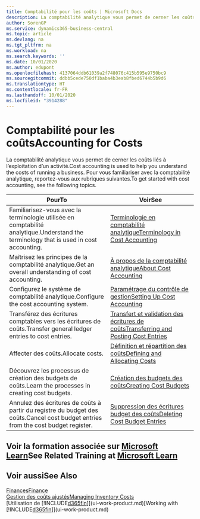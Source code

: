 ```yaml
---
title: Comptabilité pour les coûts | Microsoft Docs
description: La comptabilité analytique vous permet de cerner les coûts liés à l’exploitation d’un activié. Pour vous familiariser avec la comptabilité analytique, reportez-vous aux rubriques suivantes.
author: SorenGP
ms.service: dynamics365-business-central
ms.topic: article
ms.devlang: na
ms.tgt_pltfrm: na
ms.workload: na
ms.search.keywords: ''
ms.date: 10/01/2020
ms.author: edupont
ms.openlocfilehash: 4137064ddb61039a2f748076c415b595e9750bc9
ms.sourcegitcommit: ddbb5cede750df1baba4b3eab8fbed6744b5b9d6
ms.translationtype: HT
ms.contentlocale: fr-FR
ms.lasthandoff: 10/01/2020
ms.locfileid: "3914288"
---
```

# <a name="accounting-for-costs"></a><span data-ttu-id="52c47-104">Comptabilité pour les coûts</span><span class="sxs-lookup"><span data-stu-id="52c47-104">Accounting for Costs</span></span>
<span data-ttu-id="52c47-105">La comptabilité analytique vous permet de cerner les coûts liés à l’exploitation d’un activité.</span><span class="sxs-lookup"><span data-stu-id="52c47-105">Cost accounting is used to help you understand the costs of running a business.</span></span> <span data-ttu-id="52c47-106">Pour vous familiariser avec la comptabilité analytique, reportez-vous aux rubriques suivantes.</span><span class="sxs-lookup"><span data-stu-id="52c47-106">To get started with cost accounting, see the following topics.</span></span>  

|<span data-ttu-id="52c47-107">Pour</span><span class="sxs-lookup"><span data-stu-id="52c47-107">To</span></span>|<span data-ttu-id="52c47-108">Voir</span><span class="sxs-lookup"><span data-stu-id="52c47-108">See</span></span>|  
|--------|---------|  
|<span data-ttu-id="52c47-109">Familiarisez-vous avec la terminologie utilisée en comptabilité analytique.</span><span class="sxs-lookup"><span data-stu-id="52c47-109">Understand the terminology that is used in cost accounting.</span></span>|[<span data-ttu-id="52c47-110">Terminologie en comptabilité analytique</span><span class="sxs-lookup"><span data-stu-id="52c47-110">Terminology in Cost Accounting</span></span>](finance-terminology-in-cost-accounting.md)|  
|<span data-ttu-id="52c47-111">Maîtrisez les principes de la comptabilité analytique.</span><span class="sxs-lookup"><span data-stu-id="52c47-111">Get an overall understanding of cost accounting.</span></span>|[<span data-ttu-id="52c47-112">À propos de la comptabilité analytique</span><span class="sxs-lookup"><span data-stu-id="52c47-112">About Cost Accounting</span></span>](finance-about-cost-accounting.md)|  
|<span data-ttu-id="52c47-113">Configurez le système de comptabilité analytique.</span><span class="sxs-lookup"><span data-stu-id="52c47-113">Configure the cost accounting system.</span></span>|[<span data-ttu-id="52c47-114">Paramétrage du contrôle de gestion</span><span class="sxs-lookup"><span data-stu-id="52c47-114">Setting Up Cost Accounting</span></span>](finance-set-up-cost-accounting.md)|  
|<span data-ttu-id="52c47-115">Transférez des écritures comptables vers les écritures de coûts.</span><span class="sxs-lookup"><span data-stu-id="52c47-115">Transfer general ledger entries to cost entries.</span></span>|[<span data-ttu-id="52c47-116">Transfert et validation des écritures de coûts</span><span class="sxs-lookup"><span data-stu-id="52c47-116">Transferring and Posting Cost Entries</span></span>](finance-transfer-and-post-cost-entries.md)|  
|<span data-ttu-id="52c47-117">Affecter des coûts.</span><span class="sxs-lookup"><span data-stu-id="52c47-117">Allocate costs.</span></span>|[<span data-ttu-id="52c47-118">Définition et répartition des coûts</span><span class="sxs-lookup"><span data-stu-id="52c47-118">Defining and Allocating Costs</span></span>](finance-define-and-allocate-costs.md)|  
|<span data-ttu-id="52c47-119">Découvrez les processus de création des budgets de coûts.</span><span class="sxs-lookup"><span data-stu-id="52c47-119">Learn the processes in creating cost budgets.</span></span>|[<span data-ttu-id="52c47-120">Création des budgets des coûts</span><span class="sxs-lookup"><span data-stu-id="52c47-120">Creating Cost Budgets</span></span>](finance-create-cost-budgets.md)|
|<span data-ttu-id="52c47-121">Annulez des écritures de coûts à partir du registre du budget des coûts.</span><span class="sxs-lookup"><span data-stu-id="52c47-121">Cancel cost budget entries from the cost budget register.</span></span>|[<span data-ttu-id="52c47-122">Suppression des écritures budget des coûts</span><span class="sxs-lookup"><span data-stu-id="52c47-122">Deleting Cost Budget Entries</span></span>](finance-how-to-delete-cost-budget-entries.md)|

## <a name="see-related-training-at-microsoft-learn"></a><span data-ttu-id="52c47-123">Voir la formation associée sur [Microsoft Learn](/learn/paths/use-cost-accounting-dynamics-365-business-central/)</span><span class="sxs-lookup"><span data-stu-id="52c47-123">See Related Training at [Microsoft Learn](/learn/paths/use-cost-accounting-dynamics-365-business-central/)</span></span>

## <a name="see-also"></a><span data-ttu-id="52c47-124">Voir aussi</span><span class="sxs-lookup"><span data-stu-id="52c47-124">See Also</span></span>  
[<span data-ttu-id="52c47-125">Finances</span><span class="sxs-lookup"><span data-stu-id="52c47-125">Finance</span></span>](finance.md)  
[<span data-ttu-id="52c47-126">Gestion des coûts ajustés</span><span class="sxs-lookup"><span data-stu-id="52c47-126">Managing Inventory Costs</span></span>](finance-manage-inventory-costs.md)  
<span data-ttu-id="52c47-127">[Utilisation de [!INCLUDE[d365fin](includes/d365fin_md.md)]](ui-work-product.md)</span><span class="sxs-lookup"><span data-stu-id="52c47-127">[Working with [!INCLUDE[d365fin](includes/d365fin_md.md)]](ui-work-product.md)</span></span>
